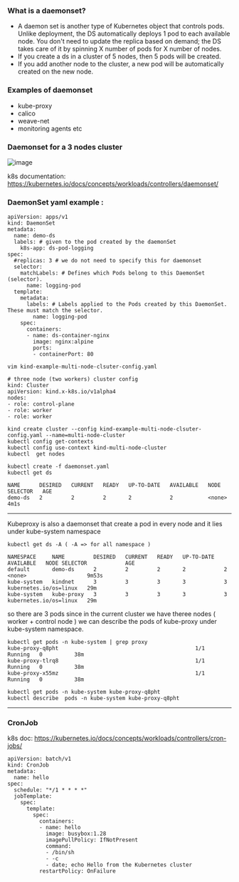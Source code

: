 ### What is a daemonset?
- A daemon set is another type of Kubernetes object that controls pods. Unlike deployment, the DS automatically deploys 1 pod to each available node. You don't need to update the replica based on demand; the DS takes care of it by spinning X number of pods for X number of nodes.
- If you create a ds in a cluster of 5 nodes, then 5 pods will be created.
- If you add another node to the cluster, a new pod will be automatically created on the new node.

### Examples of daemonset
- kube-proxy
- calico
- weave-net
- monitoring agents etc

### Daemonset for a 3 nodes cluster

![image](https://github.com/piyushsachdeva/CKA-2024/assets/40286378/bb803dc2-f9ab-4fe3-a0bb-0eacdfcf3ce0)

k8s documentation: https://kubernetes.io/docs/concepts/workloads/controllers/daemonset/

### DaemonSet yaml example : 
```
apiVersion: apps/v1
kind: DaemonSet
metadata: 
  name: demo-ds
  labels: # given to the pod created by the daemonSet 
    k8s-app: ds-pod-logging
spec:
  #replicas: 3 # we do not need to specify this for daemonset
  selector:
    matchLabels: # Defines which Pods belong to this DaemonSet (selector).
      name: logging-pod 
  template:
    metadata:
      labels: # Labels applied to the Pods created by this DaemonSet. These must match the selector.
        name: logging-pod 
    spec:
      containers:
      - name: ds-container-nginx
        image: nginx:alpine
        ports:
        - containerPort: 80

```

```vim kind-example-multi-node-clsuter-config.yaml```
```
# three node (two workers) cluster config
kind: Cluster
apiVersion: kind.x-k8s.io/v1alpha4
nodes:
- role: control-plane
- role: worker
- role: worker
```

```
kind create cluster --config kind-example-multi-node-clsuter-config.yaml --name=multi-node-cluster
kubectl config get-contexts
kubectl config use-context kind-multi-node-cluster
kubectl  get nodes

kubectl create -f daemonset.yaml  
kubectl get ds       

NAME      DESIRED   CURRENT   READY   UP-TO-DATE   AVAILABLE   NODE SELECTOR   AGE
demo-ds   2         2         2       2            2           <none>          4m1s

```
---

Kubeproxy is also a daemonset that create a pod in every node and it lies under kube-system namespace

```kubectl get ds -A ( -A => for all namespace )```
```
NAMESPACE     NAME         DESIRED   CURRENT   READY   UP-TO-DATE   AVAILABLE   NODE SELECTOR            AGE
default       demo-ds      2         2         2       2            2           <none>                   9m53s
kube-system   kindnet      3         3         3       3            3           kubernetes.io/os=linux   29m
kube-system   kube-proxy   3         3         3       3            3           kubernetes.io/os=linux   29m
```

so there are 3 pods since in the current cluster we have theree nodes ( worker + control node ) 
we can describe the pods of kube-proxy under kube-system namespace.
```
kubectl get pods -n kube-system | grep proxy
kube-proxy-q8pht                                           1/1     Running   0          38m
kube-proxy-tlrq8                                           1/1     Running   0          38m
kube-proxy-x55mz                                           1/1     Running   0          38m

kubectl get pods -n kube-system kube-proxy-q8pht
kubectl describe  pods -n kube-system kube-proxy-q8pht
```
---

### CronJob 

k8s doc: https://kubernetes.io/docs/concepts/workloads/controllers/cron-jobs/ 
```
apiVersion: batch/v1
kind: CronJob
metadata:
  name: hello
spec:
  schedule: "*/1 * * * *"
  jobTemplate:
    spec:
      template:
        spec:
          containers:
          - name: hello
            image: busybox:1.28
            imagePullPolicy: IfNotPresent
            command:
            - /bin/sh
            - -c
            - date; echo Hello from the Kubernetes cluster
          restartPolicy: OnFailure
```






